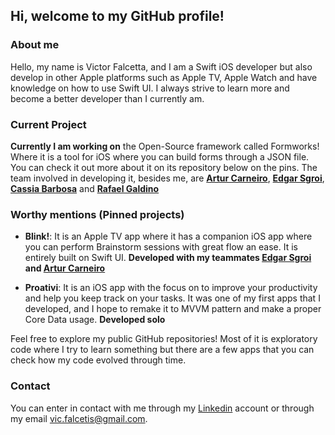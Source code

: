 ## Hi, welcome to my GitHub profile!

### About me

Hello, my name is Victor Falcetta, and I am a Swift iOS developer but also develop in other Apple platforms such as Apple TV, Apple Watch and have knowledge on how to use Swift UI. I always strive to learn more and become a better developer than I currently am.

### Current Project
**Currently I am working on** the Open-Source framework called Formworks! Where it is a tool for iOS where you can build forms through a JSON file. You can check it out more about it on its repository below on the pins. The team involved in developing it, besides me, are **[Artur Carneiro](https://github.com/EdgSgroi)**, **[Edgar Sgroi](https://github.com/EdgSgroi)**, **[Cassia Barbosa](https://github.com/cassiaabarbosa)** and **[Rafael Galdino](https://github.com/Galdineris)**

### Worthy mentions (Pinned projects)
- **Blink!**: It is an Apple TV app where it has a companion iOS app where you can perform Brainstorm sessions with great flow an ease. It is entirely built on Swift UI. **Developed with my teammates [Edgar Sgroi](https://github.com/EdgSgroi) and [Artur Carneiro](https://github.com/csfar)**

- **Proativi**: It is an iOS app with the focus on to improve your productivity and help you keep track on your tasks. It was one of my first apps that I developed, and I hope to remake it to MVVM pattern and make a proper Core Data usage. **Developed solo**

Feel free to explore my public GitHub repositories! Most of it is exploratory code where I try to learn something but there are a few apps that you can check how my code evolved through time.

### Contact
You can enter in contact with me through my [Linkedin](https://www.linkedin.com/in/victor-falcetta/) account or through my email vic.falcetis@gmail.com.
